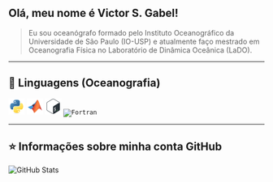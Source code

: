 ## Olá, meu nome é <strong>Victor S. Gabel!</strong>

> Eu sou oceanógrafo formado pelo Instituto Oceanográfico da Universidade de São Paulo (IO-USP) e atualmente faço mestrado em Oceanografia Física no Laboratório de Dinâmica Oceânica (LaDO). 
<!-- 🔭 Escreva algum projeto que você desenvolveu ou que atualmente esteja trabalhando nele.

 💬 Escreva uma mensagem para que as pessoas entrem em contato com você, ou te faça perguntas.-->

---

## 🚀 Linguagens (Oceanografia)

<code><img height="32" src="https://github.com/devicons/devicon/blob/master/icons/python/python-original.svg" alt="Python"/></code>
<code><img height="32" src="https://github.com/devicons/devicon/blob/master/icons/matlab/matlab-original.svg" alt="Matlab"/></code>
<code><img height="32" src="https://github.com/devicons/devicon/blob/master/icons/bash/bash-original.svg" alt="Bash"/></code>
<code><img height="32" src="https://fortran-lang.org/_static/images/favicon.ico" alt="Fortran"/></code>

---

## ⭐ Informações sobre minha conta GitHub

![GitHub Stats](https://github-readme-stats.vercel.app/api?username=victorgabel&show_icons=true)
